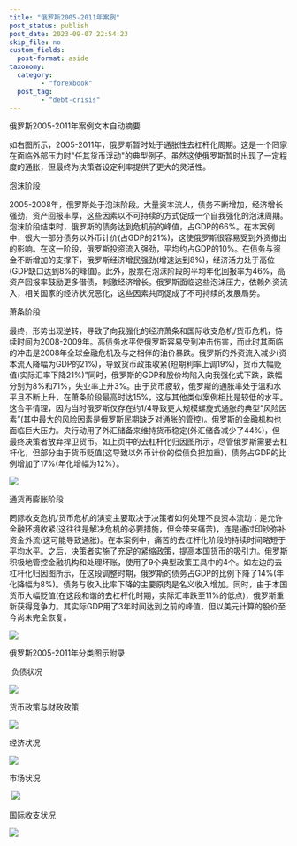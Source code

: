 ```yaml
---
title: "俄罗斯2005-2011年案例"
post_status: publish
post_date: 2023-09-07 22:54:23
skip_file: no
custom_fields: 
  post-format: aside
taxonomy:
  category:
        - "forexbook"
  post_tag:
        - "debt-crisis"
---
```


俄罗斯2005-2011年案例文本自动摘要

如右图所示，2005-2011年，俄罗斯暂时处于通胀性去杠杆化周期。这是一个罔家在面临外部压力时"任其货币浮动"的典型例子。虽然这使俄罗斯暂时出现了一定程度的通胀，但最终为决策者设定利率提供了更大的灵活性。

泡沫阶段

2005-2008年，俄罗斯处于泡沫阶段。大量资本流人，债务不断增加，经济增长强劲，资产回报丰厚，这些因素以不可持续的方式促成一个自我强化的泡沫周期。泡沫阶段结束时，俄罗斯的债务达到危机前的峰值，占GDP的66%。在本案例中，很大一部分债务以外币计价(占GDP的21%)，这使俄罗斯很容易受到外资撤出的影响。在这一阶段，俄罗斯投资流入强劲，平均约占GDP的10%。在债务与资金不断增加的支撑下，俄罗斯经济增民强劲(增速达到8%)，经济活力处于高位(GDP缺口达到8%的峰值)。此外，股票在泡沫阶段的平均年化回报率为46%，高资产回报率鼓励更多借债，剌激经济增长。俄罗斯面临这些泡沫压力，依赖外资流入，相关国家的经济状况恶化，这些因素共同促成了不可持续的发展局势。

萧条阶段

最终，形势出现逆转，导致了向我强化的经济萧条和国际收支危机/货币危机，恃续时间为2008-2009年。高债务水平使俄罗斯容易受到冲击伤害，而此时其面临的冲击是2008年全球金融危机及与之相伴的油价暴跌。俄罗斯的外资流入减少(资本流入降幅为GDP的21%)，导致货币政策收紧(短期利率上调19%)，货币大幅贬值(实际汇率下降21%)"同时，俄罗斯的GDP和股价均陷入向我强化式下跌，跌幅分别为8%和71%，失业率上升3%。由于货币疲软，俄罗斯的通胀率处于温和水平且不断上升，在萧条阶段最高时达15%，这与其他类似案例相比是较低的水平。这合平情理，因为当时俄罗斯仅存在约1/4导致更大规模螺旋式通胀的典型"风险因素”(其中最大的风险因素是俄罗斯民期缺乏对通胀的管控)。俄罗斯的金融机构也面临巨大压力。央行动用了外汇储备来维持货币稳定(外汇储备减少了44%)，但最终决策者放弃捍卫货币。如上页中的去杠杆化归因图所示，尽管俄罗斯需要去杠杆化，但部分由于货币贬值(这导致以外币计价的偿债负担加重)，债务占GDP的比例增加了17%(年化增幅为12%）。

![](https://img.dgrhw.net/upload/images/0/forexbook/2020/09/24/095131876.jpg)

通货再膨胀阶段

罔际收支危机/货币危机的演变主要取决于决策者如何处理不良资本流动：是允许金融环境收紧(这往往是解决危机的必要措施，但会带来痛苦)，连是通过印钞弥补资金外流(这可能导致通胀)。在本案例中，痛苦的去杠杆化阶段的持续时间略短于平均水平。之后，决策者实施了充足的紧缩政策，提高本国货币的吸引力。俄罗斯积极地管控金融机构和处理坏账，使用了9个典型政策工具中的4个。如左边的去杠杆化归因图所示，在这段调整时期，俄罗斯的债务占GDP的比例下降了14%(年化降幅为8%)。债务与收入比率下降的主要原肉是名义收入增加。同时，由于本国货币大幅贬值(在这段和谐的去杠杆化时期，实际汇率跌至11%的低点)，俄罗斯重新获得竞争力。其实际GDP用了3年时间达到之前的峰值，但以美元计算的股价至今尚未完全恢复。

![](https://img.dgrhw.net/upload/images/0/forexbook/2020/09/24/095154563.jpg)

俄罗斯2005-2011年分类图示附录

 负债状况

![](https://img.dgrhw.net/upload/images/forexbook/2020/07/22/181829159.png)

货币政策与财政政策

![](https://img.dgrhw.net/upload/images/forexbook/2020/07/22/181841377.png)

经济状况

![](https://img.dgrhw.net/upload/images/forexbook/2020/07/22/181854549.png)

市场状况

 ![](https://img.dgrhw.net/upload/images/forexbook/2020/07/22/181909049.png)

国际收支状况

![](https://img.dgrhw.net/upload/images/forexbook/2020/07/22/181921362.png)
